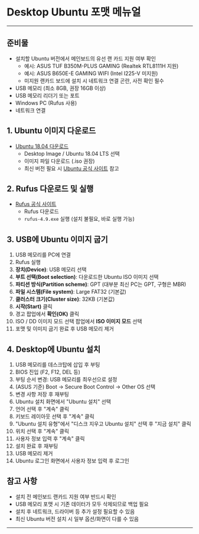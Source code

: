 # Desktop Ubuntu 포맷 메뉴얼

---

## 준비물
- 설치할 Ubuntu 버전에서 메인보드의 유선 랜 카드 지원 여부 확인
  - 예시: ASUS TUF B350M-PLUS GAMING (Realtek RTL8111H 지원)
  - 예시: ASUS B650E-E GAMING WIFI (Intel I225-V 미지원)
  - 미지원 랜카드 보드에 설치 시 네트워크 연결 곤란, 사전 확인 필수
- USB 메모리 (최소 8GB, 권장 16GB 이상)
- USB 메모리 리더기 또는 포트
- Windows PC (Rufus 사용)
- 네트워크 연결

## 1. Ubuntu 이미지 다운로드
- [Ubuntu 18.04 다운로드](https://releases.ubuntu.com/18.04/)
  - Desktop Image / Ubuntu 18.04 LTS 선택
  - 이미지 파일 다운로드 (.iso 권장)
  - 최신 버전 필요 시 [Ubuntu 공식 사이트](https://ubuntu.com/download/desktop) 참고

## 2. Rufus 다운로드 및 실행
- [Rufus 공식 사이트](https://rufus.ie/ko/)
  - Rufus 다운로드
  - `rufus-4.9.exe` 실행 (설치 불필요, 바로 실행 가능)

## 3. USB에 Ubuntu 이미지 굽기
1. USB 메모리를 PC에 연결
2. Rufus 실행
3. **장치(Device)**: USB 메모리 선택
4. **부트 선택(Boot selection)**: 다운로드한 Ubuntu ISO 이미지 선택
5. **파티션 방식(Partition scheme)**: GPT (대부분 최신 PC는 GPT, 구형은 MBR)
6. **파일 시스템(File system)**: Large FAT32 (기본값)
7. **클러스터 크기(Cluster size)**: 32KB (기본값)
8. **시작(Start)** 클릭
9. 경고 팝업에서 **확인(OK)** 클릭
10. ISO / DD 이미지 모드 선택 팝업에서 **ISO 이미지 모드** 선택
11. 포맷 및 이미지 굽기 완료 후 USB 메모리 제거

## 4. Desktop에 Ubuntu 설치
1. USB 메모리를 데스크탑에 삽입 후 부팅
2. BIOS 진입 (F2, F12, DEL 등)
3. 부팅 순서 변경: USB 메모리를 최우선으로 설정
4. (ASUS 기준) Boot → Secure Boot Control → Other OS 선택
5. 변경 사항 저장 후 재부팅
6. Ubuntu 설치 화면에서 "Ubuntu 설치" 선택
7. 언어 선택 후 "계속" 클릭
8. 키보드 레이아웃 선택 후 "계속" 클릭
9. "Ubuntu 설치 유형"에서 "디스크 지우고 Ubuntu 설치" 선택 후 "지금 설치" 클릭
10. 위치 선택 후 "계속" 클릭
11. 사용자 정보 입력 후 "계속" 클릭
12. 설치 완료 후 재부팅
13. USB 메모리 제거
14. Ubuntu 로그인 화면에서 사용자 정보 입력 후 로그인

## 참고 사항
- 설치 전 메인보드 랜카드 지원 여부 반드시 확인
- USB 메모리 포맷 시 기존 데이터가 모두 삭제되므로 백업 필요
- 설치 후 네트워크, 드라이버 등 추가 설정 필요할 수 있음
- 최신 Ubuntu 버전 설치 시 일부 옵션/화면이 다를 수 있음

---
